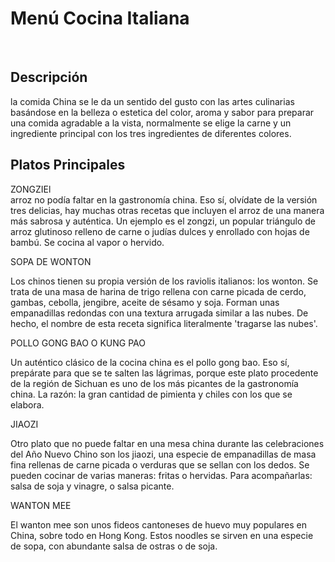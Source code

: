 # Menú Cocina Italiana

​
## Descripción
la comida China se le da un sentido del gusto con las artes culinarias basándose en la belleza o estetica del color, aroma y sabor para preparar una comida agradable a la vista, normalmente se elige la carne y un ingrediente principal con los tres ingredientes de diferentes colores.

## Platos Principales

ZONGZIEl   
arroz no podía faltar en la gastronomía china. Eso sí, olvídate de la versión tres delicias, hay muchas otras recetas que incluyen el arroz de una manera más sabrosa y auténtica. Un ejemplo es el zongzi, un popular triángulo de arroz glutinoso relleno de carne o judías dulces y enrollado con hojas de bambú. Se cocina al vapor o hervido.

SOPA DE WONTON

Los chinos tienen su propia versión de los raviolis italianos: los wonton. Se trata de una masa de harina de trigo rellena con carne picada de cerdo, gambas, cebolla, jengibre, aceite de sésamo y soja. Forman unas empanadillas redondas con una textura arrugada similar a las nubes. De hecho, el nombre de esta receta significa literalmente 'tragarse las nubes'.

POLLO GONG BAO O KUNG PAO

Un auténtico clásico de la cocina china es el pollo gong bao. Eso sí, prepárate para que se te salten las lágrimas, porque este plato procedente de la región de Sichuan es uno de los más picantes de la gastronomía china. La razón: la gran cantidad de pimienta y chiles con los que se elabora.

JIAOZI

Otro plato que no puede faltar en una mesa china durante las celebraciones del Año Nuevo Chino son los jiaozi, una especie de empanadillas de masa fina rellenas de carne picada o verduras que se sellan con los dedos. Se pueden cocinar de varias maneras: fritas o hervidas. Para acompañarlas: salsa de soja y vinagre, o salsa picante.

WANTON MEE

El wanton mee son unos fideos cantoneses de huevo muy populares en China, sobre todo en Hong Kong. Estos noodles se sirven en una especie de sopa, con abundante salsa de ostras o de soja.